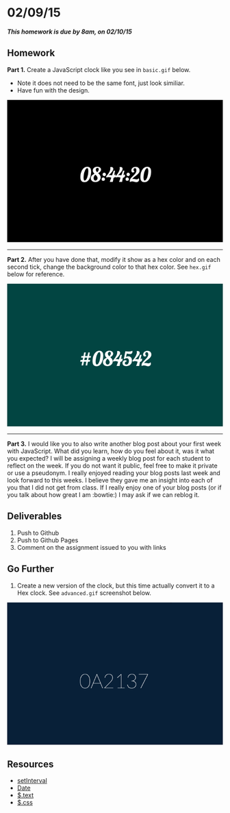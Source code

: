 # 02/09/15

___This homework is due by 8am, on 02/10/15___

## Homework

  __Part 1.__ Create a JavaScript clock like you see in `basic.gif` below.

  * Note it does not need to be the same font, just look similiar.
  * Have fun with the design.

![](./_meta/basic.gif)

----

  __Part 2.__ After you have done that, modify it show as a hex color and on each second tick, change the background color to that hex color. See `hex.gif` below for reference.

![](./_meta/hex.gif)

----

  __Part 3.__ I would like you to also write another blog post about your first week with JavaScript. What did you learn, how do you feel about it, was it what you expected? I will be assigning a weekly blog post for each student to reflect on the week. If you do not want it public, feel free to make it private or use a pseudonym. I really enjoyed reading your blog posts last week and look forward to this weeks. I believe they gave me an insight into each of you that I did not get from class. If I really enjoy one of your blog posts (or if you talk about how great I am :bowtie:) I may ask if we can reblog it.


## Deliverables

1. Push to Github
2. Push to Github Pages
3. Comment on the assignment issued to you with links


## Go Further

  1. Create a new version of the clock, but this time actually convert it to a Hex clock. See `advanced.gif` screenshot below.

![](./_meta/advanced.gif)

## Resources

* [setInterval](https://developer.mozilla.org/en-US/docs/Web/API/WindowTimers.setInterval)
* [Date](https://developer.mozilla.org/en-US/docs/Web/JavaScript/Reference/Global_Objects/Date)
* [$.text](http://api.jquery.com/text/)
* [$.css](http://api.jquery.com/css/)
